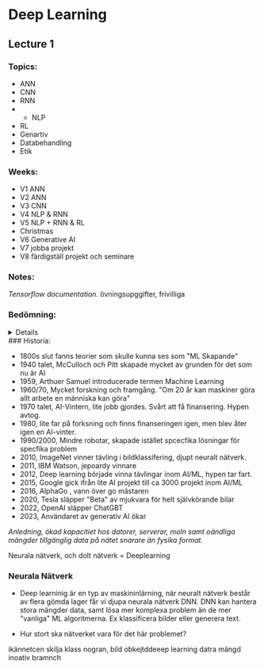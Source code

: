 # Deep Learning

## Lecture 1 

### Topics: 

- ANN
- CNN
- RNN
- - NLP
- RL
- Genartiv
- Databehandling
- Etik

### Weeks:

- V1 ANN
- V2 ANN
- V3 CNN
- V4 NLP & RNN
- V5 NLP + RNN & RL
- Christmas
- V6 Generative AI
- V7 jobba projekt
- V8 färdigställ projekt och seminare


### Notes: 
*Tensorflow documentation.* 
övningsupggifter, frivilliga

### Bedömning: 
<details>
- Projekt & Inlämingar
- 2 examierande inlämningar CNN & RNN
- ett projekt
</details>
### Historia: 

- 1800s slut fanns teorier som skulle kunna ses som "ML Skapande"
- 1940 talet, McCulloch och Pitt skapade mycket av grunden för det som nu är AI
- 1959, Arthuer Samuel introducerade termen Machine Learning
- 1960/70, Mycket forskning och framgång. "Om 20 år kan maskiner göra allt arbete en människa kan göra"
- 1970 talet, AI-Vintern, lite jobb gjordes. Svårt att få finansering. Hypen avtog.
- 1980, lite far på forksning och finns finanseringen igen, men blev åter igen en AI-vinter.
- 1990/2000, Mindre robotar, skapade istället spcecfika lösningar för specfika problem
- 2010, ImageNet vinner tävling i bildklassifering, djupt neuralt nätverk.
- 2011, IBM Watson, jepoardy vinnare
- 2012, Deep learning började vinna tävlingar inom AI/ML, hypen tar fart.
- 2015, Google gick ifrån lite AI projekt till ca 3000 projekt inom AI/ML
- 2016, AlphaGo , vann över go mästaren
- 2020, Tesla släpper "Beta" av mjukvara för helt självkörande bilar
- 2022, OpenAI släpper ChatGBT
- 2023, Användaret av generativ AI ökar

*Anledning, ökad kapacitiet hos datorer, serverar, moln samt oändliga mängder tillgänglig data på nätet snarare än fysika format.*

Neurala nätverk, och dolt nätverk = Deeplearning


### Neurala Nätverk
 

- Deep learninig är en typ av maskininlärning, när neuralt nätverk består av flera gömda lager får vi djupa neurala nätverk DNN.
DNN kan hantera stora mängder data, samt lösa mer komplexa problem än de mer "vanliga" ML algoritmerna. Ex klassificera bilder eller generera text.

- Hur stort ska nätverket vara för det här problemet?

ikännetcen skilja klass nogran, bild obkejtddeeep learning datra mängd inoativ bramnch

